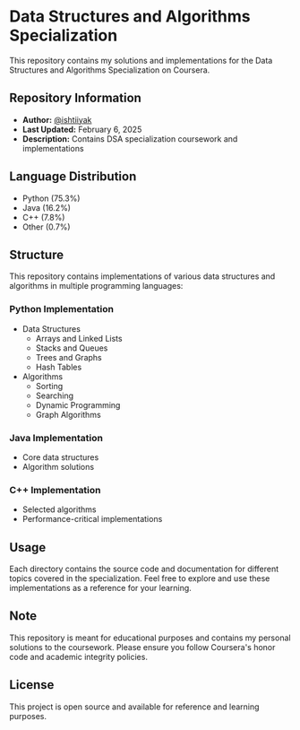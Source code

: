# Data Structures and Algorithms Specialization

This repository contains my solutions and implementations for the Data Structures and Algorithms Specialization on Coursera.

## Repository Information

- **Author:** [@ishtiiyak](https://github.com/ishtiiyak)
- **Last Updated:** February 6, 2025
- **Description:** Contains DSA specialization coursework and implementations

## Language Distribution
- Python (75.3%)
- Java (16.2%)
- C++ (7.8%)
- Other (0.7%)

## Structure

This repository contains implementations of various data structures and algorithms in multiple programming languages:

### Python Implementation
- Data Structures
  - Arrays and Linked Lists
  - Stacks and Queues
  - Trees and Graphs
  - Hash Tables
- Algorithms
  - Sorting
  - Searching
  - Dynamic Programming
  - Graph Algorithms

### Java Implementation
- Core data structures
- Algorithm solutions

### C++ Implementation
- Selected algorithms
- Performance-critical implementations

## Usage

Each directory contains the source code and documentation for different topics covered in the specialization. Feel free to explore and use these implementations as a reference for your learning.

## Note

This repository is meant for educational purposes and contains my personal solutions to the coursework. Please ensure you follow Coursera's honor code and academic integrity policies.

## License

This project is open source and available for reference and learning purposes.
